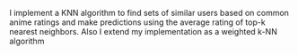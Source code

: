 I implement a KNN algorithm to find sets of similar users based on common anime ratings and make predictions using the average rating of top-k nearest neighbors. 
Also I extend my implementation as a weighted k-NN algorithm
